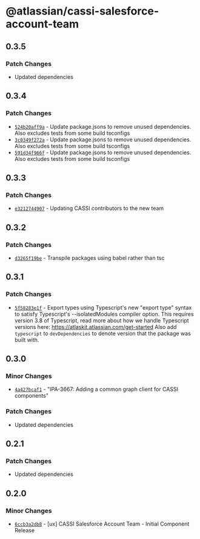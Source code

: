 # @atlassian/cassi-salesforce-account-team

## 0.3.5

### Patch Changes

- Updated dependencies

## 0.3.4

### Patch Changes

- [`524b20aff9a`](https://bitbucket.org/atlassian/atlassian-frontend/commits/524b20aff9a) - Update package.jsons to remove unused dependencies. Also excludes tests from some build tsconfigs
- [`3c0349f272a`](https://bitbucket.org/atlassian/atlassian-frontend/commits/3c0349f272a) - Update package.jsons to remove unused dependencies. Also excludes tests from some build tsconfigs
- [`591d34f966f`](https://bitbucket.org/atlassian/atlassian-frontend/commits/591d34f966f) - Update package.jsons to remove unused dependencies. Also excludes tests from some build tsconfigs

## 0.3.3

### Patch Changes

- [`e3212744907`](https://bitbucket.org/atlassian/atlassian-frontend/commits/e3212744907) - Updating CASSI contributors to the new team

## 0.3.2

### Patch Changes

- [`d3265f19be`](https://bitbucket.org/atlassian/atlassian-frontend/commits/d3265f19be) - Transpile packages using babel rather than tsc

## 0.3.1

### Patch Changes

- [`5f58283e1f`](https://bitbucket.org/atlassian/atlassian-frontend/commits/5f58283e1f) - Export types using Typescript's new "export type" syntax to satisfy Typescript's --isolatedModules compiler option.
  This requires version 3.8 of Typescript, read more about how we handle Typescript versions here: https://atlaskit.atlassian.com/get-started
  Also add `typescript` to `devDependencies` to denote version that the package was built with.

## 0.3.0

### Minor Changes

- [`4a427bcaf1`](https://bitbucket.org/atlassian/atlassian-frontend/commits/4a427bcaf1) - "IPA-3667: Adding a common graph client for CASSI components"

### Patch Changes

- Updated dependencies

## 0.2.1

### Patch Changes

- Updated dependencies

## 0.2.0

### Minor Changes

- [`6ccb3a2db8`](https://bitbucket.org/atlassian/atlassian-frontend/commits/6ccb3a2db8) - [ux] CASSI Salesforce Account Team - Initial Component Release
